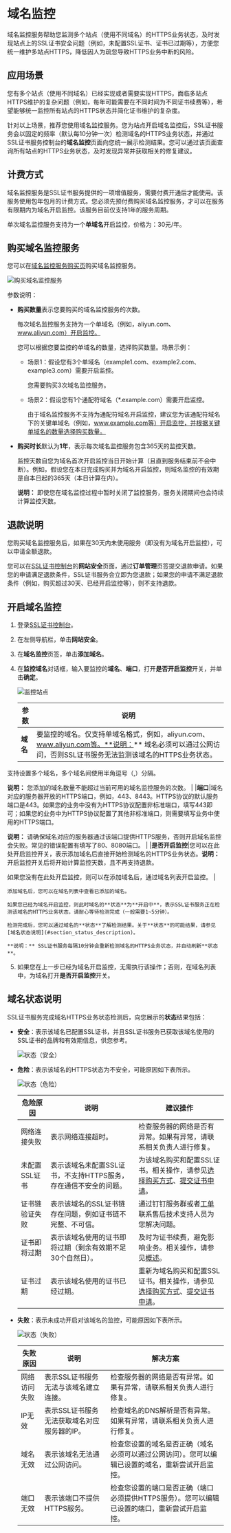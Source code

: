 # 域名监控

域名监控服务帮助您监测多个站点（使用不同域名）的HTTPS业务状态，及时发现站点上的SSL证书安全问题（例如，未配置SSL证书、证书已过期等），方便您统一维护多站点HTTPS，降低因人为疏忽导致HTTPS业务中断的风险。

## 应用场景

您有多个站点（使用不同域名）已经实现或者需要实现HTTPS，面临多站点HTTPS维护的复杂问题（例如，每年可能需要在不同时间为不同证书续费等），希望能够统一监控所有站点的HTTPS状态并简化证书维护的复杂度。

针对以上场景，推荐您使用域名监控服务。您为站点开启域名监控后，SSL证书服务会以固定的频率（默认每10分钟一次）检测域名的HTTPS业务状态，并通过SSL证书服务控制台的**域名监控**页面向您统一展示检测结果。您可以通过该页面查询所有站点的HTTPS业务状态，及时发现异常并获取相关的修复建议。

## 计费方式

域名监控服务是SSL证书服务提供的一项增值服务，需要付费开通后才能使用。该服务使用包年包月的计费方式。您必须先预付费购买域名监控服务，才可以在服务有限期内为域名开启监控。该服务目前仅支持1年的服务周期。

单次域名监控服务支持为一个**单域名**开启监控，价格为：30元/年。

## 购买域名监控服务

您可以在[域名监控服务购买页](https://pre-common-buy.aliyun.com/?commodityCode=cas_value_public_cn&request=%7B%22product%22%3A%22domain_product%22%2C%22ord_time%22%3A%221%3AYear%22%7D)购买域名监控服务。

![购买域名监控服务](https://static-aliyun-doc.oss-accelerate.aliyuncs.com/assets/img/zh-CN/3893283261/p283014.png)

参数说明：

-   **购买数量**表示您要购买的域名监控服务的次数。

    每次域名监控服务支持为一个单域名（例如，aliyun.com、www.aliyun.com）开启监控。

    您可以根据您要监控的单域名的数量，选择购买数量。场景示例：

    -   场景1：假设您有3个单域名（example1.com、example2.com、example3.com）需要开启监控。

        您需要购买3次域名监控服务。

    -   场景2：假设您有1个通配符域名（\*.example.com）需要开启监控。

        由于域名监控服务不支持为通配符域名开启监控，建议您为该通配符域名下的关键单域名（例如，www.example.com等）开启监控，并根据关键单域名的数量选择购买数量。

-   **购买时长**默认为**1年**，表示每次域名监控服务包含365天的监控天数。

    监控天数自您为域名首次开启监控当日开始计算（且直到服务结束前不会中断）。例如，假设您在本日完成购买并为域名开启监控，则域名监控的有效期是自本日起的365天（本日计算在内）。

    **说明：** 即使您在域名监控过程中暂时关闭了监控服务，服务关闭期间也会持续计算监控天数。


## 退款说明

您购买域名监控服务后，如果在30天内未使用服务（即没有为域名开启监控），可以申请全额退款。

您可以在[SSL证书控制台](https://yundunnext.console.aliyun.com/?p=cas)的**网站安全**页面，通过**订单管理**页签提交退款申请。如果您的申请满足退款条件，SSL证书服务会立即为您退款；如果您的申请不满足退款条件（例如，购买超过30天、已经开启监控等），则不支持退款。

## 开启域名监控

1.  登录[SSL证书控制台](https://yundunnext.console.aliyun.com/?p=cas)。

2.  在左侧导航栏，单击**网站安全**。

3.  在**域名监控**页签，单击**添加域名**。

4.  在**监控域名**对话框，输入要监控的**域名**、**端口**，打开**是否开启监控**开关，并单击**确定**。

    ![监控站点](https://static-aliyun-doc.oss-accelerate.aliyuncs.com/assets/img/zh-CN/2063483261/p282769.png)

    |参数|说明|
    |--|--|
    |**域名**|要监控的域名。仅支持单域名格式，例如，aliyun.com、www.aliyun.com等。**说明：** 域名必须可以通过公网访问，否则SSL证书服务无法监测该域名的HTTPS业务状态。

支持设置多个域名，多个域名间使用半角逗号（,）分隔。

**说明：** 您添加的域名数量不能超过当前可用的域名监控服务的次数。 |
    |**端口**|域名对应的服务器开放的HTTPS端口，例如，443、8443。HTTPS协议的默认服务端口是443。如果您的业务中没有为HTTPS协议配置非标准端口，填写443即可；如果您的业务中为HTTPS协议配置了其他非标准端口，则需要填写业务中使用的HTTPS端口。

**说明：** 请确保域名对应的服务器通过该端口提供HTTPS服务，否则开启域名监控会失败。常见的错误配置有填写了80、8080端口。 |
    |**是否开启监控**|您可以在此处开启监控开关，表示添加域名后直接开始检测域名的HTTPS业务状态。**说明：** 开启监控开关后将开始计算监控天数，且不再支持退款。

如果您没有在此处开启监控，则可以在添加域名后，通过域名列表开启监控。 |

    添加域名后，您可以在域名列表中查看已添加的域名。

    如果您已经为域名开启监控，则此时域名的**状态**为**开启中**，表示SSL证书服务正在检测该域名的HTTPS业务状态，请耐心等待检测完成（一般需要1~5分钟）。

    检测完成后，您可以通过域名的**状态**了解检测结果。关于**状态**的可能结果，请参见[域名状态说明](#section_status_description)。

    **说明：** SSL证书服务每隔10分钟会重新检测域名的HTTPS业务状态，并自动刷新**状态**。

5.  如果您在上一步已经为域名开启监控，无需执行该操作；否则，在域名列表中，为域名打开**是否开启监控**开关。


## 域名状态说明

SSL证书服务完成域名HTTPS业务状态检测后，向您展示的**状态**结果包括：

-   **安全**：表示该域名已配置SSL证书，并且SSL证书服务已获取该域名使用的SSL证书的品牌和有效期信息，供您参考。

    ![状态（安全）](https://static-aliyun-doc.oss-accelerate.aliyuncs.com/assets/img/zh-CN/4079383261/p283980.png)

-   **危险**：表示该域名的HTTPS状态为不安全，可能原因如下表所示。

    ![状态（危险）](https://static-aliyun-doc.oss-accelerate.aliyuncs.com/assets/img/zh-CN/4079383261/p283981.png)

    |危险原因|说明|建议操作|
    |----|--|----|
    |网络连接失败|表示网络连接超时。|检查服务器的网络是否有异常。如果有异常，请联系相关负责人进行修复。|
    |未配置SSL证书|表示该域名未配置SSL证书，不支持HTTPS服务，存在通信不安全的问题。|为该域名购买和配置SSL证书。相关操作，请参见[选择购买方式](/cn.zh-CN/证书购买/选择购买方式.md)、[提交证书申请](/cn.zh-CN/证书申请/提交证书申请.md)。|
    |证书链验证失败|表示该域名的SSL证书链存在问题，例如证书链不完整、不可信。|通过钉钉服务群或者[工单](https://selfservice.console.aliyun.com/ticket/category/cas)联系售后技术支持人员为您解决问题。|
    |证书即将过期|表示该域名使用的证书即将过期（剩余有效期不足30个自然日）。|及时为证书续费，避免影响业务。相关操作，请参见[概述](/cn.zh-CN/证书托管与续费/概述.md)。|
    |证书过期|表示该域名使用的证书已经过期。|重新为域名购买和配置SSL证书。相关操作，请参见[选择购买方式](/cn.zh-CN/证书购买/选择购买方式.md)、[提交证书申请](/cn.zh-CN/证书申请/提交证书申请.md)。|

-   **失败**：表示未成功开启对该域名的监控，可能原因如下表所示。

    ![状态（失败）](https://static-aliyun-doc.oss-accelerate.aliyuncs.com/assets/img/zh-CN/4079383261/p283983.png)

    |失败原因|说明|解决方案|
    |----|--|----|
    |网络访问失败|表示SSL证书服务无法与该域名建立连接。|检查服务器的网络是否有异常。如果有异常，请联系相关负责人进行修复。|
    |IP无效|表示SSL证书服务无法获取域名对应服务器的IP。|检查域名的DNS解析是否有异常。如果有异常，请联系相关负责人进行修复。|
    |域名无效|表示该域名无法通过公网访问。|检查您设置的域名是否正确（域名必须可以通过公网访问）。您可以编辑已设置的域名，重新尝试开启监控。|
    |端口无效|表示该端口不提供HTTPS服务。|检查您设置的端口是否正确（端口必须提供HTTPS服务）。您可以编辑已设置的端口，重新尝试开启监控。|


